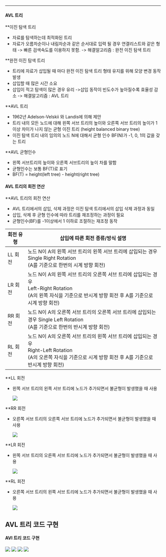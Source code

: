 
---
#### AVL 트리
**이진 탐색 트리
- 자료를 탐색하는데 최적화된 트리
- 자료가 오름차순이나 내림차순과 같은 순서대로 입력 될 경우 연결리스트와 같은 형태 -> 빠른 검색속도를 이용하지 못함.
-> 해결알고리즘 : 완전 이진 탐색 트리

**완전 이진 탐색 트리
- 트리에 자료가 삽입될 때 마다 완전 이진 탐색 트리 형태 유지를 위해 모양 변경 동작 발생
- 삽입할 때 많은 시간 소요
- 삽입이 적고 탐색이 많은 경우 유리 ->삽입 동작이 빈도수가 높아질수록 효율성 감소
-> 해결알고리즘 : AVL 트리

**AVL 트리
- 1962년 Adelson-Velskii 와 Landis에 의해 제안
- 트리 내의 모든 노드에 대해 왼쪽 서브 트리의 높이와 오른쪽 서브 트리의 높이가 1이상 차이가 나지 않는 균형 이진 트리 (height balanced binary tree)
- 이진 탐색 트리 내의 임의의 노드 N에 대해서 균형 인수 BF(N)가 -1, 0, 1의 값을 갖는 트리

**AVL 균형인수
- 왼쪽 서브트리의 높이와 오른쪽 서브트리의 높이 차를 말함
- 균형인수는 보통 BF(T)로 표기
- BF(T) = height(left tree) - height(right tree)

#### AVL 트리의 회전 연산
**AVL 트리의 회전 연산
- AVL 트리에서의 삽입, 삭제 과정은 이진 탐색 트리에서의 삽입 삭제 과정과 동일 
- 삽입, 삭제 후 균형 인수에 따라 트리를 재조정하는 과정이 필요 
- 균형인수(BF)를 -1이상에서 1 이하로 조절하는 재조정 동작

| 회전 유형 | 삽입에 따른 회전 종류/방식 설명                                                                                             |
| ----- | -------------------------------------------------------------------------------------------------------------- |
| LL 회전 | 노드 N이 A의 왼쪽 서브 트리의 왼쪽 서브 트리에 삽입되는 경우 Single Right Rotation<br>(A를 기준으로 한번의 시계 방향 회전)                           |
| LR 회전 | 노드 N이 A의 왼쪽 서브 트리의 오른쪽 서브 트리에 삽입되는 경우<br>Left-Right Rotation<br>(A의 왼쪽 자식을 기준으로 반시계 방향 회전 후 A를 기준으로 시계 방향 회전)  |
| RR 회전 | 노드 N이 A의 오른쪽 서브 트리의 오른쪽 서브 트리에 삽입되는 경우 Single Left Rotation<br>(A를 기준으로 한번의 반시계 방향 회전)                         |
| RL 회전 | 노드 N이 A의 오른쪽 서브 트리의 왼쪽 서브 트리에 삽입되는 경우<br>Right-Left Rotation<br>(A의 오른쪽 자식을 기준으로 시계 방향 회전 후 A를 기준으로 반시계 방향 회전) |
**LL 회전
- 왼쪽 서브 트리의 왼쪽 서브 트리에 노드가 추가되면서 불균형이 발생했을 때 사용

	![](../../../../image/Pasted%20image%2020240516150232.png)

**RR 회전
- 오른쪽 서브 트리의 오른쪽 서브 트리에 노드가 추가되면서 불균형이 발생했을 때 사용

	![](../../../../image/Pasted%20image%2020240516150307.png)

**LR 회전
- 왼쪽 서브 트리의 오른쪽 서브 트리에 노드가 추가되면서 불균형이 발생했을 때 사용

	![](../../../../image/Pasted%20image%2020240516150401.png)

**RL 회전
- 오른쪽 서브 트리의 왼쪽 서브 트리에 노드가 추가되면서 불균형이 발생했을 때 사용

	![](../../../../image/Pasted%20image%2020240516150425.png)


## AVL 트리 코드 구현
#### AVl 트리 코드 구현

![](../../../../image/Pasted%20image%2020240516150715.png)
![](../../../../image/Pasted%20image%2020240516150739.png)
![](../../../../image/Pasted%20image%2020240516150804.png)
![](../../../../image/Pasted%20image%2020240516150832.png)
